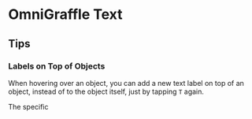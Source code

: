 # OmniGraffle Text

## Tips

### Labels on Top of Objects

When hovering over an object, you can add a new text label on top of an object, instead of to the object itself, just by tapping `T` again.

The specific 
